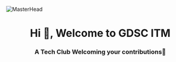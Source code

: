 ![MasterHead](https://pbs.twimg.com/profile_banners/1297406511375740929/1672944406/1080x360)
<h1 align="center">Hi 👋, Welcome to GDSC ITM</h1>

<h3 align="center">A Tech Club Welcoming your contributions🤝</h3>
